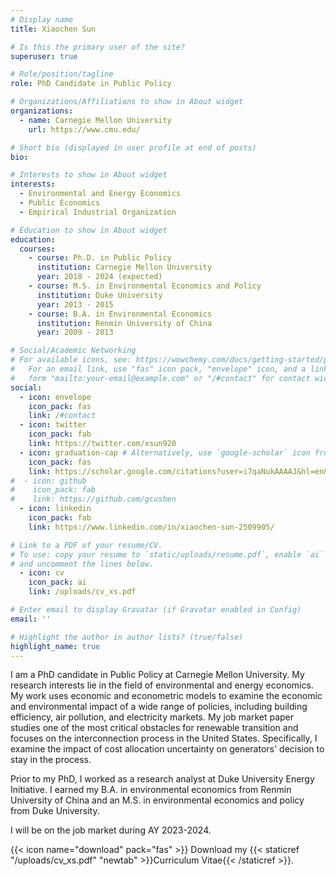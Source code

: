 ```yaml
---
# Display name
title: Xiaochen Sun

# Is this the primary user of the site?
superuser: true

# Role/position/tagline
role: PhD Candidate in Public Policy

# Organizations/Affiliations to show in About widget
organizations:
  - name: Carnegie Mellon University
    url: https://www.cmu.edu/

# Short bio (displayed in user profile at end of posts)
bio: 

# Interests to show in About widget
interests:
  - Environmental and Energy Economics
  - Public Economics
  - Empirical Industrial Organization

# Education to show in About widget
education:
  courses:
    - course: Ph.D. in Public Policy
      institution: Carnegie Mellon University
      year: 2018 - 2024 (expected)
    - course: M.S. in Environmental Economics and Policy
      institution: Duke University
      year: 2013 - 2015
    - course: B.A. in Environmental Economics
      institution: Renmin University of China
      year: 2009 - 2013

# Social/Academic Networking
# For available icons, see: https://wowchemy.com/docs/getting-started/page-builder/#icons
#   For an email link, use "fas" icon pack, "envelope" icon, and a link in the
#   form "mailto:your-email@example.com" or "/#contact" for contact widget.
social:
  - icon: envelope
    icon_pack: fas
    link: /#contact
  - icon: twitter
    icon_pack: fab
    link: https://twitter.com/xsun920
  - icon: graduation-cap # Alternatively, use `google-scholar` icon from `ai` icon pack
    icon_pack: fas
    link: https://scholar.google.com/citations?user=i7qaNukAAAAJ&hl=en&oi=ao&inst=3203679203499159833
#  - icon: github
#    icon_pack: fab
#    link: https://github.com/gcushen
  - icon: linkedin
    icon_pack: fab
    link: https://www.linkedin.com/in/xiaochen-sun-2509905/

# Link to a PDF of your resume/CV.
# To use: copy your resume to `static/uploads/resume.pdf`, enable `ai` icons in `params.toml`,
# and uncomment the lines below.
  - icon: cv
    icon_pack: ai
    link: /uploads/cv_xs.pdf

# Enter email to display Gravatar (if Gravatar enabled in Config)
email: ''

# Highlight the author in author lists? (true/false)
highlight_name: true
---
```


I am a PhD candidate in Public Policy at Carnegie Mellon University. My research interests lie in the field of environmental and energy economics. My work uses economic and econometric models to examine the economic and environmental impact of a wide range of policies, including building efficiency, air pollution, and electricity markets. My job market paper studies one of the most critical obstacles for renewable transition and focuses on the interconnection process in the United States. Specifically, I examine the impact of cost allocation uncertainty on generators' decision to stay in the process.

Prior to my PhD, I worked as a research analyst at Duke University Energy Initiative. I earned my B.A. in environmental economics from Renmin University of China and an M.S. in environmental economics and policy from Duke University.

I will be on the job market during AY 2023-2024.


{{< icon name="download" pack="fas" >}} Download my {{< staticref "/uploads/cv_xs.pdf" "newtab" >}}Curriculum Vitae{{< /staticref >}}.
